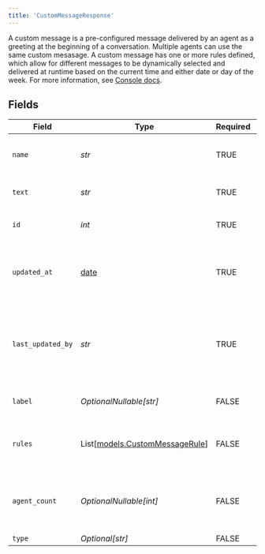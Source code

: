 ```yaml
---
title: 'CustomMessageResponse'
---
```


A custom message is a pre-configured message delivered by an agent as a greeting at the
beginning of a conversation. Multiple agents can use the same custom mesasage. A custom message
has one or more rules defined, which allow for different messages to be dynamically selected and
delivered at runtime based on the current time and either date or day of the week. For more 
information, see [Console docs](https://docs.syllable.ai/Resources/Messages).


## Fields

| Field                                                                      | Type                                                                       | Required                                                                   | Description                                                                | Example                                                                    |
| -------------------------------------------------------------------------- | -------------------------------------------------------------------------- | -------------------------------------------------------------------------- | -------------------------------------------------------------------------- | -------------------------------------------------------------------------- |
| `name`                                                                     | *str*                                                                      | TRUE                                                         | The name of the custom message                                             |                                                                            |
| `text`                                                                     | *str*                                                                      | TRUE                                                         | The text of the custom message                                             |                                                                            |
| `id`                                                                       | *int*                                                                      | TRUE                                                         | The ID of the custom message                                               |                                                                            |
| `updated_at`                                                               | [date](https://docs.python.org/3/library/datetime.html#date-objects)       | TRUE                                                         | Timestamp of the most recent update to the custom message                  |                                                                            |
| `last_updated_by`                                                          | *str*                                                                      | TRUE                                                         | The email address of the user who most recently updated the custom message | user@email.com                                                             |
| `label`                                                                    | *OptionalNullable[str]*                                                    | FALSE                                                         | The label of the custom message                                            |                                                                            |
| `rules`                                                                    | List[[models.CustomMessageRule](/python-sdk-docs/models/components/custommessagerule)]           | FALSE                                                         | Rules for time-specific message variants                                   |                                                                            |
| `agent_count`                                                              | *OptionalNullable[int]*                                                    | FALSE                                                         | The number of agents using the custom message                              |                                                                            |
| `type`                                                                     | *Optional[str]*                                                            | FALSE                                                         | N/A                                                                        |                                                                            |
